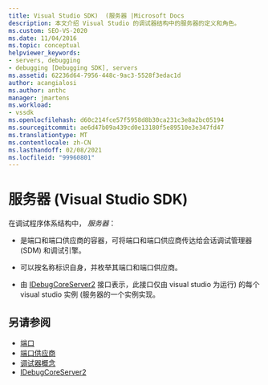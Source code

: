 ```yaml
---
title: Visual Studio SDK)  (服务器 |Microsoft Docs
description: 本文介绍 Visual Studio 的调试器结构中的服务器的定义和角色。
ms.custom: SEO-VS-2020
ms.date: 11/04/2016
ms.topic: conceptual
helpviewer_keywords:
- servers, debugging
- debugging [Debugging SDK], servers
ms.assetid: 62236d64-7956-448c-9ac3-5528f3edac1d
author: acangialosi
ms.author: anthc
manager: jmartens
ms.workload:
- vssdk
ms.openlocfilehash: d60c214fce57f5958d8b30ca231c3e8a2bc05194
ms.sourcegitcommit: ae6d47b09a439cd0e13180f5e89510e3e347fd47
ms.translationtype: MT
ms.contentlocale: zh-CN
ms.lasthandoff: 02/08/2021
ms.locfileid: "99960801"
---
```

# <a name="servers-visual-studio-sdk"></a>服务器 (Visual Studio SDK)
在调试程序体系结构中， *服务器*：

- 是端口和端口供应商的容器，可将端口和端口供应商传达给会话调试管理器 (SDM) 和调试引擎。

- 可以按名称标识自身，并枚举其端口和端口供应商。

- 由 [IDebugCoreServer2](../../extensibility/debugger/reference/idebugcoreserver2.md) 接口表示，此接口仅由 visual studio 为运行) 的每个 visual studio 实例 (服务器的一个实例实现。

## <a name="see-also"></a>另请参阅
- [端口](../../extensibility/debugger/ports.md)
- [端口供应商](../../extensibility/debugger/port-suppliers.md)
- [调试器概念](../../extensibility/debugger/debugger-concepts.md)
- [IDebugCoreServer2](../../extensibility/debugger/reference/idebugcoreserver2.md)
